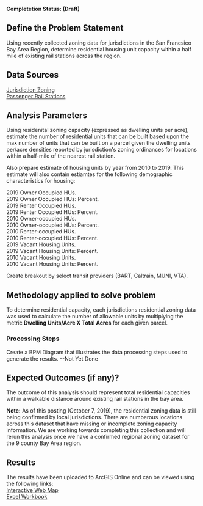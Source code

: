 **Completetion Status: (Draft)**

## Define the Problem Statement
Using recently collected zoning data for jurisdictions in the San Francsico Bay Area Region, determine residential housing unit capacity within a half mile of existing rail stations across the region.

## Data Sources
[Jurisdiction Zoning](https://github.com/BayAreaMetro/DataServices/blob/master/Project-Documentation/mdm/policy-mdm/land-use.md#zoning)   
[Passenger Rail Stations](https://mtc.maps.arcgis.com/home/item.html?id=efd75b7bb3c04dbda06c6e7cd73e9336)  


## Analysis Parameters
Using residenital zoning capacity (expressed as dwelling units per acre), estimate the number of residential units that can be built based upon the max number of units that can be built on a parcel given the dwelling units per/acre densities reported by jurisdiction's zoning ordinances for locations within a half-mile of the nearest rail station.  

Also prepare estimate of housing units by year from 2010 to 2019.  This estimate will also contain estiamtes for the following demographic characteristics for housing:  

2019 Owner Occupied HUs.   
2019 Owner Occupied HUs: Percent.   
2019 Renter Occupied HUs.   
2019 Renter Occupied HUs: Percent.   
2010 Owner-occupied HUs.   
2010 Owner-occupied HUs: Percent.   
2010 Renter-occupied HUs.   
2010 Renter-occupied HUs: Percent.   
2019 Vacant Housing Units.   
2019 Vacant Housing Units: Percent.   
2010 Vacant Housing Units.   
2010 Vacant Housing Units: Percent.   

Create breakout by select transit providers (BART, Caltrain, MUNI, VTA).  

## Methodology applied to solve problem  
To determine residential capacity, each jurisdictions residential zoning data was used to calculate the number of allowable units by multiplying the metric **Dwelling Units/Acre X Total Acres** for each given parcel.

### Processing Steps
Create a BPM Diagram that illustrates the data processing steps used to generate the results. --Not Yet Done

## Expected Outcomes (if any)?
The outcome of this analysis should represent total residential capacities within a walkable distance around existing rail stations in the bay area.  

**Note:** As of this posting (October 7, 2019), the residential zoning data is still being confirmed by local jurisdictions.  There are numberous locations across this dataset that have missing or incomplete zoning capacity information.  We are working towards completing this collection and will rerun this analysis once we have a confirmed regional zoning dataset for the 9 county Bay Area region.

## Results  
The results have been uploaded to ArcGIS Online and can be viewed using the following links:  
[Interactive Web Map](https://arcg.is/00Lua5)  
[Excel Workbook](https://mtcdrive.box.com/s/2a6c4hwdl5eowq7hgkmysbyku8pf5jx2)
